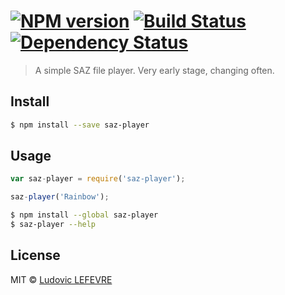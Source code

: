 #  [![NPM version][npm-image]][npm-url] [![Build Status][travis-image]][travis-url] [![Dependency Status][daviddm-url]][daviddm-image]

> A simple SAZ file player. Very early stage, changing often.


## Install

```sh
$ npm install --save saz-player
```


## Usage

```js
var saz-player = require('saz-player');

saz-player('Rainbow');
```

```sh
$ npm install --global saz-player
$ saz-player --help
```


## License

MIT © [Ludovic LEFEVRE](http://www.ludoviclefevre.fr)


[npm-url]: https://npmjs.org/package/saz-player
[npm-image]: https://badge.fury.io/js/saz-player.svg
[travis-url]: https://travis-ci.org/ludoviclefevre/node-saz-player
[travis-image]: https://travis-ci.org/ludoviclefevre/node-saz-player.svg?branch=master
[daviddm-url]: https://david-dm.org/ludoviclefevre/node-saz-player.svg?theme=shields.io
[daviddm-image]: https://david-dm.org/ludoviclefevre/node-saz-player
